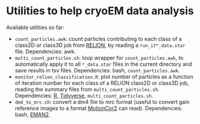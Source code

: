 # Utilities to help cryoEM data analysis

Available utilities so far:

- `count_particles.awk`: count particles contributing to each class of a class2D
  or class3D job from [RELION][relion], by reading a `run_it*_data.star` file.
  Dependencies: awk.
- `multi_count_particles.sh`: loop wrapper for `count_particles.awk`, to
  automatically apply it to all `*_data.star` files in the current directory and
  save results in tsv files. Dependencies: bash, `count_particles.awk`.
- `monitor_relion_classification.R`: plot number of particles as a function of
  iteration number for each class of a RELION class2D or class3D job, reading
  the summary files from `multi_count_particles.sh`. Dependencies: [R][r],
  [Tidyverse][tidyverse], `multi_count_particles.sh`.
- `dm4_to_mrc.sh`: convert a dm4 file to mrc format (useful to convert gain
  reference images to a format [MotionCor2][motioncor2] can read). Dependencies:
  bash, [EMAN2][EMAN2].


[relion]: https://github.com/3dem/relion
[motioncor2]: http://msg.ucsf.edu/em/software/motioncor2.html
[EMAN2]: http://blake.bcm.edu/emanwiki/EMAN2
[tidyverse]: https://www.tidyverse.org/packages
[r]: https://www.r-project.org
